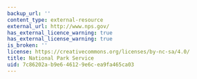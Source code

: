 ```yaml
---
backup_url: ''
content_type: external-resource
external_url: http://www.nps.gov/
has_external_licence_warning: true
has_external_license_warning: true
is_broken: ''
license: https://creativecommons.org/licenses/by-nc-sa/4.0/
title: National Park Service
uid: 7c86202a-b9e6-4612-9e6c-ea9fa465ca03
---
```

